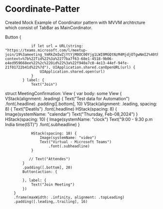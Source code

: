 # Coordinate-Patter
Created Mock Example of Coordinator pattern with MVVM archtrcture which consist of TabBar as MainCordinator.



   Button {
                
                if let url = URL(string: "https://teams.microsoft.com/l/meetup-join/19%3ameeting_YmRkZmIwZjYtYjM0OC00Yjg1LWI0MGQtNzM4MjdjOTgwNmI2%40thread.v2/0?context=%7b%22Tid%22%3a%2277ba7f63-68e1-4518-9b06-e4ed959668ee%22%2c%22Oid%22%3a%22f940a7c0-4e13-44ef-94fe-21f01722b41d%22%7d"), UIApplication.shared.canOpenURL(url) {
                    UIApplication.shared.open(url)
                }
            } label: {
                Text("Join")
            


struct MeetingConfirmation: View {
    var body: some View {
        VStack(alignment: .leading) {
            Text("Test data for Automation")
                .font(.headline)
                .padding([.bottom], 10)
            VStack(alignment: .leading, spacing: 8) {
                Text("Deatils")
                    .font(.headline)
                HStack(spacing: 8) {
                    Image(systemName: "calendar")
                    Text("Thursday, Feb-08,2024")
                }
                HStack(spacing: 10) {
                    Image(systemName: "clock")
                    Text("9:00 - 9.30 p.m India time(IST)")
                        .font(.subheadline)
                }
        
                HStack(spacing: 10) {
                    Image(systemName: "video")
                    Text("Virtual - Microsoft Teams")
                        .font(.subheadline)
                }
                
               // Text("Attendes")
            }
            .padding([.bottom], 20)
            Button(action: {
                
            }, label: {
                Text("Join Meeting")
            })
        }
        .frame(maxWidth: .infinity, alignment: .topLeading)
        .padding([.leading,.trailing], 16)

